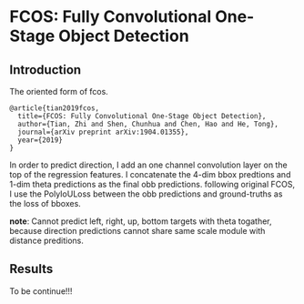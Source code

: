 # FCOS: Fully Convolutional One-Stage Object Detection

## Introduction

The oriented form of fcos.

```
@article{tian2019fcos,
  title={FCOS: Fully Convolutional One-Stage Object Detection},
  author={Tian, Zhi and Shen, Chunhua and Chen, Hao and He, Tong},
  journal={arXiv preprint arXiv:1904.01355},
  year={2019}
}
```

In order to predict direction, I add an one channel convolution layer on the top of the regression features.
I concatenate the 4-dim bbox predtions and 1-dim theta predictions as the final obb predictions.
following original FCOS, I use the PolyIoULoss between the obb predictions and ground-truths as the loss of bboxes.

**note**: Cannot predict left, right, up, bottom targets with theta togather, because direction predictions cannot share same scale module with distance preditions.

## Results

To be continue!!!
